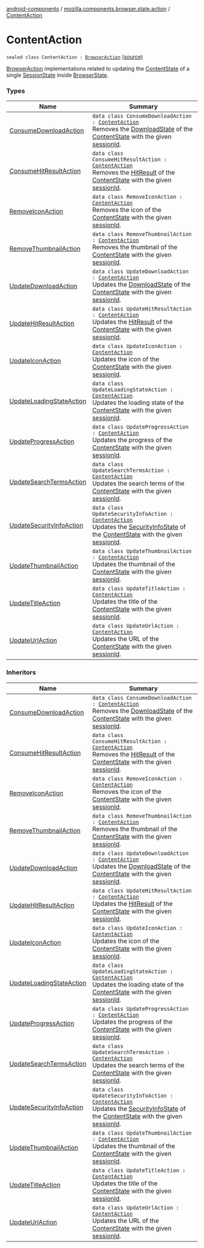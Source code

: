 [android-components](../../index.md) / [mozilla.components.browser.state.action](../index.md) / [ContentAction](./index.md)

# ContentAction

`sealed class ContentAction : `[`BrowserAction`](../-browser-action.md) [(source)](https://github.com/mozilla-mobile/android-components/blob/master/components/browser/state/src/main/java/mozilla/components/browser/state/action/BrowserAction.kt#L124)

[BrowserAction](../-browser-action.md) implementations related to updating the [ContentState](../../mozilla.components.browser.state.state/-content-state/index.md) of a single [SessionState](../../mozilla.components.browser.state.state/-session-state/index.md) inside
[BrowserState](../../mozilla.components.browser.state.state/-browser-state/index.md).

### Types

| Name | Summary |
|---|---|
| [ConsumeDownloadAction](-consume-download-action/index.md) | `data class ConsumeDownloadAction : `[`ContentAction`](./index.md)<br>Removes the [DownloadState](../../mozilla.components.browser.state.state.content/-download-state/index.md) of the [ContentState](../../mozilla.components.browser.state.state/-content-state/index.md) with the given [sessionId](-consume-download-action/session-id.md). |
| [ConsumeHitResultAction](-consume-hit-result-action/index.md) | `data class ConsumeHitResultAction : `[`ContentAction`](./index.md)<br>Removes the [HitResult](../../mozilla.components.concept.engine/-hit-result/index.md) of the [ContentState](../../mozilla.components.browser.state.state/-content-state/index.md) with the given [sessionId](-consume-hit-result-action/session-id.md). |
| [RemoveIconAction](-remove-icon-action/index.md) | `data class RemoveIconAction : `[`ContentAction`](./index.md)<br>Removes the icon of the [ContentState](../../mozilla.components.browser.state.state/-content-state/index.md) with the given [sessionId](-remove-icon-action/session-id.md). |
| [RemoveThumbnailAction](-remove-thumbnail-action/index.md) | `data class RemoveThumbnailAction : `[`ContentAction`](./index.md)<br>Removes the thumbnail of the [ContentState](../../mozilla.components.browser.state.state/-content-state/index.md) with the given [sessionId](-remove-thumbnail-action/session-id.md). |
| [UpdateDownloadAction](-update-download-action/index.md) | `data class UpdateDownloadAction : `[`ContentAction`](./index.md)<br>Updates the [DownloadState](../../mozilla.components.browser.state.state.content/-download-state/index.md) of the [ContentState](../../mozilla.components.browser.state.state/-content-state/index.md) with the given [sessionId](-update-download-action/session-id.md). |
| [UpdateHitResultAction](-update-hit-result-action/index.md) | `data class UpdateHitResultAction : `[`ContentAction`](./index.md)<br>Updates the [HitResult](../../mozilla.components.concept.engine/-hit-result/index.md) of the [ContentState](../../mozilla.components.browser.state.state/-content-state/index.md) with the given [sessionId](-update-hit-result-action/session-id.md). |
| [UpdateIconAction](-update-icon-action/index.md) | `data class UpdateIconAction : `[`ContentAction`](./index.md)<br>Updates the icon of the [ContentState](../../mozilla.components.browser.state.state/-content-state/index.md) with the given [sessionId](-update-icon-action/session-id.md). |
| [UpdateLoadingStateAction](-update-loading-state-action/index.md) | `data class UpdateLoadingStateAction : `[`ContentAction`](./index.md)<br>Updates the loading state of the [ContentState](../../mozilla.components.browser.state.state/-content-state/index.md) with the given [sessionId](-update-loading-state-action/session-id.md). |
| [UpdateProgressAction](-update-progress-action/index.md) | `data class UpdateProgressAction : `[`ContentAction`](./index.md)<br>Updates the progress of the [ContentState](../../mozilla.components.browser.state.state/-content-state/index.md) with the given [sessionId](-update-progress-action/session-id.md). |
| [UpdateSearchTermsAction](-update-search-terms-action/index.md) | `data class UpdateSearchTermsAction : `[`ContentAction`](./index.md)<br>Updates the search terms of the [ContentState](../../mozilla.components.browser.state.state/-content-state/index.md) with the given [sessionId](-update-search-terms-action/session-id.md). |
| [UpdateSecurityInfoAction](-update-security-info-action/index.md) | `data class UpdateSecurityInfoAction : `[`ContentAction`](./index.md)<br>Updates the [SecurityInfoState](../../mozilla.components.browser.state.state/-security-info-state/index.md) of the [ContentState](../../mozilla.components.browser.state.state/-content-state/index.md) with the given [sessionId](-update-security-info-action/session-id.md). |
| [UpdateThumbnailAction](-update-thumbnail-action/index.md) | `data class UpdateThumbnailAction : `[`ContentAction`](./index.md)<br>Updates the thumbnail of the [ContentState](../../mozilla.components.browser.state.state/-content-state/index.md) with the given [sessionId](-update-thumbnail-action/session-id.md). |
| [UpdateTitleAction](-update-title-action/index.md) | `data class UpdateTitleAction : `[`ContentAction`](./index.md)<br>Updates the title of the [ContentState](../../mozilla.components.browser.state.state/-content-state/index.md) with the given [sessionId](-update-title-action/session-id.md). |
| [UpdateUrlAction](-update-url-action/index.md) | `data class UpdateUrlAction : `[`ContentAction`](./index.md)<br>Updates the URL of the [ContentState](../../mozilla.components.browser.state.state/-content-state/index.md) with the given [sessionId](-update-url-action/session-id.md). |

### Inheritors

| Name | Summary |
|---|---|
| [ConsumeDownloadAction](-consume-download-action/index.md) | `data class ConsumeDownloadAction : `[`ContentAction`](./index.md)<br>Removes the [DownloadState](../../mozilla.components.browser.state.state.content/-download-state/index.md) of the [ContentState](../../mozilla.components.browser.state.state/-content-state/index.md) with the given [sessionId](-consume-download-action/session-id.md). |
| [ConsumeHitResultAction](-consume-hit-result-action/index.md) | `data class ConsumeHitResultAction : `[`ContentAction`](./index.md)<br>Removes the [HitResult](../../mozilla.components.concept.engine/-hit-result/index.md) of the [ContentState](../../mozilla.components.browser.state.state/-content-state/index.md) with the given [sessionId](-consume-hit-result-action/session-id.md). |
| [RemoveIconAction](-remove-icon-action/index.md) | `data class RemoveIconAction : `[`ContentAction`](./index.md)<br>Removes the icon of the [ContentState](../../mozilla.components.browser.state.state/-content-state/index.md) with the given [sessionId](-remove-icon-action/session-id.md). |
| [RemoveThumbnailAction](-remove-thumbnail-action/index.md) | `data class RemoveThumbnailAction : `[`ContentAction`](./index.md)<br>Removes the thumbnail of the [ContentState](../../mozilla.components.browser.state.state/-content-state/index.md) with the given [sessionId](-remove-thumbnail-action/session-id.md). |
| [UpdateDownloadAction](-update-download-action/index.md) | `data class UpdateDownloadAction : `[`ContentAction`](./index.md)<br>Updates the [DownloadState](../../mozilla.components.browser.state.state.content/-download-state/index.md) of the [ContentState](../../mozilla.components.browser.state.state/-content-state/index.md) with the given [sessionId](-update-download-action/session-id.md). |
| [UpdateHitResultAction](-update-hit-result-action/index.md) | `data class UpdateHitResultAction : `[`ContentAction`](./index.md)<br>Updates the [HitResult](../../mozilla.components.concept.engine/-hit-result/index.md) of the [ContentState](../../mozilla.components.browser.state.state/-content-state/index.md) with the given [sessionId](-update-hit-result-action/session-id.md). |
| [UpdateIconAction](-update-icon-action/index.md) | `data class UpdateIconAction : `[`ContentAction`](./index.md)<br>Updates the icon of the [ContentState](../../mozilla.components.browser.state.state/-content-state/index.md) with the given [sessionId](-update-icon-action/session-id.md). |
| [UpdateLoadingStateAction](-update-loading-state-action/index.md) | `data class UpdateLoadingStateAction : `[`ContentAction`](./index.md)<br>Updates the loading state of the [ContentState](../../mozilla.components.browser.state.state/-content-state/index.md) with the given [sessionId](-update-loading-state-action/session-id.md). |
| [UpdateProgressAction](-update-progress-action/index.md) | `data class UpdateProgressAction : `[`ContentAction`](./index.md)<br>Updates the progress of the [ContentState](../../mozilla.components.browser.state.state/-content-state/index.md) with the given [sessionId](-update-progress-action/session-id.md). |
| [UpdateSearchTermsAction](-update-search-terms-action/index.md) | `data class UpdateSearchTermsAction : `[`ContentAction`](./index.md)<br>Updates the search terms of the [ContentState](../../mozilla.components.browser.state.state/-content-state/index.md) with the given [sessionId](-update-search-terms-action/session-id.md). |
| [UpdateSecurityInfoAction](-update-security-info-action/index.md) | `data class UpdateSecurityInfoAction : `[`ContentAction`](./index.md)<br>Updates the [SecurityInfoState](../../mozilla.components.browser.state.state/-security-info-state/index.md) of the [ContentState](../../mozilla.components.browser.state.state/-content-state/index.md) with the given [sessionId](-update-security-info-action/session-id.md). |
| [UpdateThumbnailAction](-update-thumbnail-action/index.md) | `data class UpdateThumbnailAction : `[`ContentAction`](./index.md)<br>Updates the thumbnail of the [ContentState](../../mozilla.components.browser.state.state/-content-state/index.md) with the given [sessionId](-update-thumbnail-action/session-id.md). |
| [UpdateTitleAction](-update-title-action/index.md) | `data class UpdateTitleAction : `[`ContentAction`](./index.md)<br>Updates the title of the [ContentState](../../mozilla.components.browser.state.state/-content-state/index.md) with the given [sessionId](-update-title-action/session-id.md). |
| [UpdateUrlAction](-update-url-action/index.md) | `data class UpdateUrlAction : `[`ContentAction`](./index.md)<br>Updates the URL of the [ContentState](../../mozilla.components.browser.state.state/-content-state/index.md) with the given [sessionId](-update-url-action/session-id.md). |
